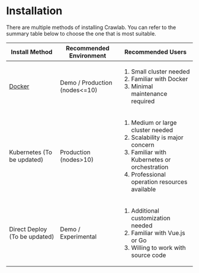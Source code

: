 # Installation

There are multiple methods of installing Crawlab. You can refer to the summary table below to choose the one that is
most suitable.

| Install Method                | Recommended Environment       | Recommended Users                                                                                                                                                                          |
|-------------------------------|-------------------------------|--------------------------------------------------------------------------------------------------------------------------------------------------------------------------------------------|
| [Docker](docker.md)           | Demo / Production (nodes<=10) | <ol><li>Small cluster needed</li><li>Familiar with Docker</li><li>Minimal maintenance required</li></ol>                                                                                   |
| Kubernetes (To be updated)    | Production (nodes>10)         | <ol><li>Medium or large cluster needed</li><li>Scalability is major concern</li><li>Familiar with Kubernetes or orchestration</li><li>Professional operation resources available</li></ol> |
| Direct Deploy (To be updated) | Demo / Experimental           | <ol><li>Additional customization needed</li><li>Familiar with Vue.js or Go</li><li>Willing to work with source code</li></ol>                                                              |
